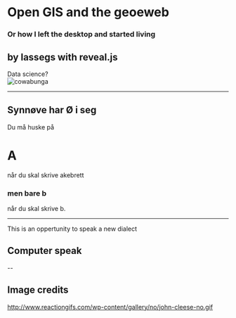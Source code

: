 

# Open GIS and the geoeweb
### Or how I left the desktop and started living
by lassegs with reveal.js
---

Data science?
<br />
![cowabunga](http://www.reactiongifs.com/wp-content/gallery/no/john-cleese-no.gif)

---
Synnøve har Ø i seg
---

Du må huske på 
# A
når du skal skrive akebrett
### men bare b
når du skal skrive b.

---

This is an oppertunity to speak a new dialect

## Computer speak

--

## Image credits
http://www.reactiongifs.com/wp-content/gallery/no/john-cleese-no.gif
